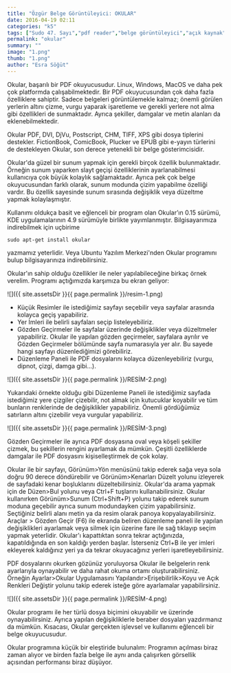```yaml
---
title: "Özgür Belge Görüntüleyici: OKULAR"
date: 2016-04-19 02:11
categories: "k5"
tags: ["Sudo 47. Sayı","pdf reader","belge görüntüleyici","açık kaynak"]
permalink: "okular"
summary: ""
image: "1.png"
thumb: "1.png"
author: "Esra Söğüt"
---
```




Okular, başarılı bir PDF okuyucusudur. Linux, Windows, MacOS ve daha pek çok platformda çalışabilmektedir. Bir PDF okuyucusundan çok daha fazla özelliklere sahiptir. Sadece belgeleri görüntülemekle kalmaz; önemli görülen yerlerin altını çizme, vurgu yaparak işaretleme ve gerekli yerlere not alma gibi özellikleri de sunmaktadır. Ayrıca şekiller, damgalar ve metin alanları da eklenebilmektedir.

Okular PDF, DVI, DjVu, Postscript, CHM, TIFF, XPS gibi dosya tiplerini destekler. FictionBook, ComicBook, Plucker ve EPUB gibi e-yayın türlerini de destekleyen Okular, son derece yetenekli bir belge gösterimcisidir.

Okular'da güzel bir sunum yapmak için gerekli birçok özellik bulunmaktadır. Örneğin sunum yaparken slayt geçişi özelliklerinin ayarlanabilmesi kullanıcıya çok büyük kolaylık sağlamaktadır. Ayrıca pek çok belge okuyucusundan farklı olarak, sunum modunda çizim yapabilme özelliği vardır. Bu özellik sayesinde sunum sırasında değişiklik veya düzeltme yapmak kolaylaşmıştır.

Kullanımı oldukça basit ve eğlenceli bir program olan Okular’ın 0.15 sürümü, KDE uygulamalarının 4.9 sürümüyle birlikte yayımlanmıştır. Bilgisayarımıza indirebilmek için uçbirime

```
sudo apt-get install okular
```

yazmamız yeterlidir. Veya Ubuntu Yazılım Merkezi'nden Okular programını bulup bilgisayarınıza indirebilirsiniz.

Okular'ın sahip olduğu özellikler ile neler yapılabileceğine birkaç örnek verelim. Programı açtığımızda karşımıza bu ekran geliyor:

![]({{ site.assetsDir }}{{ page.permalink }}/resim-1.png)

- Küçük Resimler ile istediğimiz sayfayı seçebilir veya sayfalar arasında kolayca geçiş yapabiliriz.
- Yer İmleri ile belirli sayfaları seçip listeleyebiliriz.
- Gözden Geçirmeler ile sayfalar üzerinde değişiklikler veya düzeltmeler yapabiliriz. Okular ile yapılan gözden geçirmeler, sayfalara ayrılır ve Gözden Geçirmeler bölümünde sayfa numarasıyla yer alır. Bu sayede hangi sayfayı düzenlediğimizi görebiliriz.
- Düzenleme Paneli ile PDF dosyalarını kolayca düzenleyebiliriz (vurgu, dipnot, çizgi, damga gibi...).

![]({{ site.assetsDir }}{{ page.permalink }}/RESİM-2.png)

Yukarıdaki örnekte olduğu gibi Düzenleme Paneli ile istediğimiz sayfada istediğimiz yere çizgiler çizebilir, not almak için kutucuklar koyabilir ve tüm bunların renklerinde de değişiklikler yapabiliriz. Önemli gördüğümüz satırların altını çizebilir veya vurgular yapabiliriz.

![]({{ site.assetsDir }}{{ page.permalink }}/RESİM-3.png)

Gözden Geçirmeler ile ayrıca PDF dosyasına oval veya köşeli şekiller çizmek, bu şekillerin rengini ayarlamak da mümkün. Çeşitli özelliklerde damgalar ile PDF dosyasını kişiselleştirmek de çok kolay.

Okular ile bir sayfayı, Görünüm>Yön menüsünü takip ederek sağa veya sola doğru 90 derece döndürebilir ve Görünüm>Kenarları Düzelt yolunu izleyerek de sayfadaki kenar boşluklarını düzeltebilirsiniz. Okular'da arama yapmak için de Düzen>Bul yolunu veya Ctrl+F tuşlarını kullanabilirsiniz. Okular kullanırken Görünüm>Sunum (Ctrl+Shift+P) yolunu takip ederek sunum moduna geçebilir ayrıca sunum modundayken çizim yapabilirsiniz. Seçtiğiniz belirli alanı metin ya da resim olarak panoya kopyalayabilirsiniz. Araçlar > Gözden Geçir (F6) ile ekranda beliren düzenleme paneli ile yapılan değişiklikleri ayarlamak veya silmek için üzerine fare ile sağ tıklayıp seçim yapmak yeterlidir. Okular'ı kapattıktan sonra tekrar açtığınızda, kapatıldığında en son kaldığı yerden başlar. İsterseniz Ctrl+B ile yer imleri ekleyerek kaldığınız yeri ya da tekrar okuyacağınız yerleri işaretleyebilirsiniz.

PDF dosyalarını okurken gözünüz yoruluyorsa Okular ile belgelerin renk ayarlarıyla oynayabilir ve daha rahat okuma ortamı oluşturabilirsiniz. Örneğin Ayarlar>Okular Uygulamasını Yapılandır>Erişebilirlik>Koyu ve Açık Renkleri Değiştir yolunu takip ederek isteğe göre ayarlamalar yapabilirsiniz.

![]({{ site.assetsDir }}{{ page.permalink }}/RESİM-4.png)

Okular programı ile her türlü dosya biçimini okuyabilir ve üzerinde oynayabilirsiniz. Ayrıca yapılan değişikliklerle beraber dosyaları yazdırmanız da mümkün. Kısacası, Okular gerçekten işlevsel ve kullanımı eğlenceli bir belge okuyucusudur.

Okular programına küçük bir eleştiride bulunalım: Programın açılması biraz zaman alıyor ve birden fazla belge ile aynı anda çalışırken görsellik açısından performansı biraz düşüyor.
